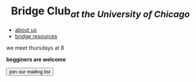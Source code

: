 <html>
      <head>
         <meta charset="utf-8">
         <meta http-equiv="x-ua-compatible" content="ie=edge">
         <meta name="viewport" content="width=device-width, initial-scale=1, shrink-to-fit=no">
         <title>bridge club</title>
         <link rel="stylesheet" href="style.css"/>
       </head>
<body>
<center>
<h1>Bridge Club<sub><em>at the University of Chicago</em></sub></h1>
</center><nav>
<ul>
<li><a href="main/about">about us</a></li>
<li><a href="main/resources">bridge resources</a></li>
</ul>
</nav>
<p>we meet thursdays at 8</p>
<p><strong>begginers are welcome</strong></p>

<button>join our mailing list</button>
      </body>   
</html>
